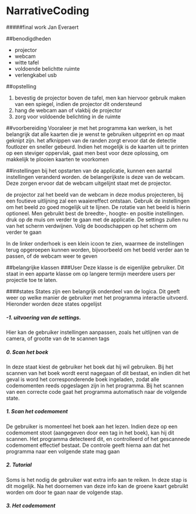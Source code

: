 # NarrativeCoding
#####final work Jan Everaert

##benodigdheden
- projector
- webcam
- witte tafel
- voldoende belichtte ruimte
- verlengkabel usb

##opstelling
1. bevestig de projector boven de tafel, men kan hiervoor gebruik maken van een spiegel, indien de projector dit ondersteund
2. hang de webcam aan of vlakbij de projector
3. zorg voor voldoende belichting in de ruimte

##voorbereiding
Vooraleer je met het programma kan werken, is het belangrijk dat alle kaarten die je wenst te gebruiken uitgeprint en op maat geknipt zijn. het afknippen van de randen zorgt ervoor dat de detectie foutlozer en sneller gebeurd. Indien het mogelijk is de kaarten uit te printen op een steviger oppervlak, gaat men best voor deze oplossing, om makkelijk te plooien kaarten te voorkomen 

##instellingen
 bij het opstarten van de applicatie, kunnen een aantal instellingen veranderd worden. de belangerijkste is deze van de webcam. Deze zorgen ervoor dat de webcam uitgelijnt staat met de projector. 
 
 de projector zal het beeld van de webcam in deze modus projecteren, bij een foutieve uitlijning zal een waaiereffect ontstaan. Gebruik de instellingen om het beeld zo goed mogelijk uit te lijnen. De rotatie van het beeld is hierin optioneel. Men gebruikt best de breedte-, hoogte- en positie instellingen.
 druk op de muis om verder te gaan met de applicatie. De settings zullen nu van het scherm verdwijnen.
 Volg de boodschappen op het scherm om verder te gaan
 
 In de linker onderhoek is een klein icoon te zien, waarmee de instellingen terug opgeroepen kunnen worden, bijvoorbeeld om het beeld verder aan te passen, of de webcam weer te geven
 
 ##belangrijke klassen
 ###User
 Deze klasse is de eigenlijke gebruiker. Dit staat in een apparte klasse om op langere termijn meerdere users per projectie toe te laten.
 
 ####states
 States zijn een belangrijk onderdeel van de logica. Dit geeft weer op welke manier de gebruiker met het programma interactie uitvoerd. Hieronder worden deze states opgelijst
 
##### -1. uitvoering van de settings. 
 Hier kan de gebruiker instellingen aanpassen, zoals het uitlijnen van de camera, of grootte van de te scannen tags
 
 ##### 0. Scan het boek
 In deze staat kiest de gebruiker het boek dat hij wil gebruiken. Bij het scannen van het boek wordt eerst nagegaan of dit bestaat, en indien dit het geval is word het corresponderende boek ingeladen, zodat alle codemomenten reeds opgeslagen zijn in het programma. 
 Bij het scannen van een correcte code gaat het programma automatisch naar de volgende state.
 
 ##### 1. Scan het codemoment
 De gebruiker is momenteel het boek aan het lezen. Indien deze op een codemoment stoot (aangegeven door een tag in het boek), kan hij dit scannen. Het programma detecteerd dit, en controlleerd of het gescannede codemoment effectief bestaat. De controle geeft hierna aan dat het programma naar een volgende state mag gaan
 
 ##### 2. Tutorial
 Soms is het nodig de gebruiker wat extra info aan te reiken. In deze stap is dit mogelijk. Na het doornemen van deze info kan de groene kaart gebruikt worden om door te gaan naar de volgende stap.
 
 ##### 3. Het codemoment
 
 
 
 
